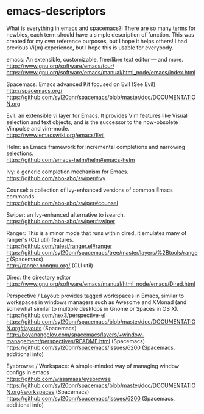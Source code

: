 # emacs-descriptors
What is everything in emacs and spacemacs?! There are so many terms for newbies, each term should have a simple description of function. This was created for my own reference purposes, but I hope it helps others! I had previous Vi(m) experience, but I hope this is usable for everybody.

emacs: An extensible, customizable, free/libre text editor — and more.  
https://www.gnu.org/software/emacs/tour/  
https://www.gnu.org/software/emacs/manual/html_node/emacs/index.html  

Spacemacs: Emacs advanced Kit focused on Evil (See Evil)  
http://spacemacs.org/  
https://github.com/syl20bnr/spacemacs/blob/master/doc/DOCUMENTATION.org  

Evil: an extensible vi layer for Emacs. It provides Vim features like Visual selection and text objects, and is the successor to the now-obsolete Vimpulse and vim-mode.  
https://www.emacswiki.org/emacs/Evil  

Helm: an Emacs framework for incremental completions and narrowing selections.  
https://github.com/emacs-helm/helm#emacs-helm  

Ivy: a generic completion mechanism for Emacs.  
https://github.com/abo-abo/swiper#ivy  

Counsel: a collection of Ivy-enhanced versions of common Emacs commands.  
https://github.com/abo-abo/swiper#counsel  

Swiper: an Ivy-enhanced alternative to isearch.  
https://github.com/abo-abo/swiper#swiper  

Ranger: This is a minor mode that runs within dired, it emulates many of ranger's (CLI util) features.  
https://github.com/ralesi/ranger.el#ranger  
https://github.com/syl20bnr/spacemacs/tree/master/layers/%2Btools/ranger (Spacemacs)  
http://ranger.nongnu.org/ (CLI util)  

Dired: the directory editor  
https://www.gnu.org/software/emacs/manual/html_node/emacs/Dired.html  

Perspective / Layout: provides tagged workspaces in Emacs, similar to workspaces in windows managers such as Awesome and XMonad (and somewhat similar to multiple desktops in Gnome or Spaces in OS X).  
https://github.com/nex3/perspective-el  
https://github.com/syl20bnr/spacemacs/blob/master/doc/DOCUMENTATION.org#layouts (Spacemacs)  
http://boyanangelov.com/spacemacs/layers/+window-management/perspectives/README.html (Spacemacs)  
https://github.com/syl20bnr/spacemacs/issues/6200 (Spacemacs, additional info)  

Eyebrowse / Workspace: A simple-minded way of managing window configs in emacs  
https://github.com/wasamasa/eyebrowse  
https://github.com/syl20bnr/spacemacs/blob/master/doc/DOCUMENTATION.org#workspaces (Spacemacs)  
https://github.com/syl20bnr/spacemacs/issues/6200 (Spacemacs, additional info)  
